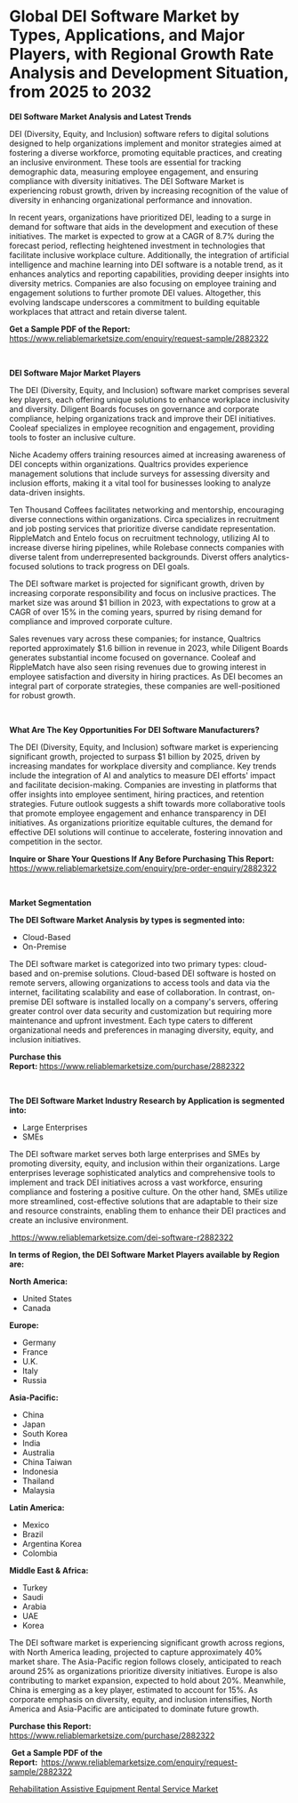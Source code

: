 <p><h1>Global DEI Software Market by Types, Applications, and Major Players, with Regional Growth Rate Analysis and Development Situation, from 2025 to 2032</h1></p><p><strong>DEI Software Market Analysis and Latest Trends</strong></p>
<p><p>DEI (Diversity, Equity, and Inclusion) software refers to digital solutions designed to help organizations implement and monitor strategies aimed at fostering a diverse workforce, promoting equitable practices, and creating an inclusive environment. These tools are essential for tracking demographic data, measuring employee engagement, and ensuring compliance with diversity initiatives. The DEI Software Market is experiencing robust growth, driven by increasing recognition of the value of diversity in enhancing organizational performance and innovation.</p><p>In recent years, organizations have prioritized DEI, leading to a surge in demand for software that aids in the development and execution of these initiatives. The market is expected to grow at a CAGR of 8.7% during the forecast period, reflecting heightened investment in technologies that facilitate inclusive workplace culture. Additionally, the integration of artificial intelligence and machine learning into DEI software is a notable trend, as it enhances analytics and reporting capabilities, providing deeper insights into diversity metrics. Companies are also focusing on employee training and engagement solutions to further promote DEI values. Altogether, this evolving landscape underscores a commitment to building equitable workplaces that attract and retain diverse talent.</p></p>
<p><strong>Get a Sample PDF of the Report:&nbsp;</strong> <a href="https://www.reliablemarketsize.com/enquiry/request-sample/2882322?utm_campaign=1932&utm_medium=2&utm_source=Github&utm_content=ia&utm_term=13032025&utm_id=dei-software">https://www.reliablemarketsize.com/enquiry/request-sample/2882322</a></p>
<p>&nbsp;</p>
<p><strong>DEI Software Major Market Players</strong></p>
<p><p>The DEI (Diversity, Equity, and Inclusion) software market comprises several key players, each offering unique solutions to enhance workplace inclusivity and diversity. Diligent Boards focuses on governance and corporate compliance, helping organizations track and improve their DEI initiatives. Cooleaf specializes in employee recognition and engagement, providing tools to foster an inclusive culture.</p><p>Niche Academy offers training resources aimed at increasing awareness of DEI concepts within organizations. Qualtrics provides experience management solutions that include surveys for assessing diversity and inclusion efforts, making it a vital tool for businesses looking to analyze data-driven insights.</p><p>Ten Thousand Coffees facilitates networking and mentorship, encouraging diverse connections within organizations. Circa specializes in recruitment and job posting services that prioritize diverse candidate representation. RippleMatch and Entelo focus on recruitment technology, utilizing AI to increase diverse hiring pipelines, while Rolebase connects companies with diverse talent from underrepresented backgrounds. Diverst offers analytics-focused solutions to track progress on DEI goals.</p><p>The DEI software market is projected for significant growth, driven by increasing corporate responsibility and focus on inclusive practices. The market size was around $1 billion in 2023, with expectations to grow at a CAGR of over 15% in the coming years, spurred by rising demand for compliance and improved corporate culture.</p><p>Sales revenues vary across these companies; for instance, Qualtrics reported approximately $1.6 billion in revenue in 2023, while Diligent Boards generates substantial income focused on governance. Cooleaf and RippleMatch have also seen rising revenues due to growing interest in employee satisfaction and diversity in hiring practices. As DEI becomes an integral part of corporate strategies, these companies are well-positioned for robust growth.</p></p>
<p>&nbsp;</p>
<p><strong>What Are The Key Opportunities For DEI Software Manufacturers?</strong></p>
<p><p>The DEI (Diversity, Equity, and Inclusion) software market is experiencing significant growth, projected to surpass $1 billion by 2025, driven by increasing mandates for workplace diversity and compliance. Key trends include the integration of AI and analytics to measure DEI efforts' impact and facilitate decision-making. Companies are investing in platforms that offer insights into employee sentiment, hiring practices, and retention strategies. Future outlook suggests a shift towards more collaborative tools that promote employee engagement and enhance transparency in DEI initiatives. As organizations prioritize equitable cultures, the demand for effective DEI solutions will continue to accelerate, fostering innovation and competition in the sector.</p></p>
<p><strong>Inquire or Share Your Questions If Any Before Purchasing This Report:</strong> <a href="https://www.reliablemarketsize.com/enquiry/pre-order-enquiry/2882322?utm_campaign=1932&utm_medium=2&utm_source=Github&utm_content=ia&utm_term=13032025&utm_id=dei-software">https://www.reliablemarketsize.com/enquiry/pre-order-enquiry/2882322</a></p>
<p>&nbsp;</p>
<p><strong>Market Segmentation</strong></p>
<p><strong>The DEI Software Market Analysis by types is segmented into:</strong></p>
<p><ul><li>Cloud-Based</li><li>On-Premise</li></ul></p>
<p><p>The DEI software market is categorized into two primary types: cloud-based and on-premise solutions. Cloud-based DEI software is hosted on remote servers, allowing organizations to access tools and data via the internet, facilitating scalability and ease of collaboration. In contrast, on-premise DEI software is installed locally on a company's servers, offering greater control over data security and customization but requiring more maintenance and upfront investment. Each type caters to different organizational needs and preferences in managing diversity, equity, and inclusion initiatives.</p></p>
<p><strong>Purchase this Report:&nbsp;</strong><a href="https://www.reliablemarketsize.com/purchase/2882322?utm_campaign=1932&utm_medium=2&utm_source=Github&utm_content=ia&utm_term=13032025&utm_id=dei-software">https://www.reliablemarketsize.com/purchase/2882322</a></p>
<p>&nbsp;</p>
<p><strong>The DEI Software Market Industry Research by Application is segmented into:</strong></p>
<p><ul><li>Large Enterprises</li><li>SMEs</li></ul></p>
<p><p>The DEI software market serves both large enterprises and SMEs by promoting diversity, equity, and inclusion within their organizations. Large enterprises leverage sophisticated analytics and comprehensive tools to implement and track DEI initiatives across a vast workforce, ensuring compliance and fostering a positive culture. On the other hand, SMEs utilize more streamlined, cost-effective solutions that are adaptable to their size and resource constraints, enabling them to enhance their DEI practices and create an inclusive environment.</p></p>
<p><a href="https://www.reliablemarketsize.com/dei-software-r2882322?utm_campaign=1932&utm_medium=2&utm_source=Github&utm_content=ia&utm_term=13032025&utm_id=dei-software">&nbsp;https://www.reliablemarketsize.com/dei-software-r2882322</a></p>
<p><strong>In terms of Region, the DEI Software Market Players available by Region are:</strong></p>
<p>
    <p> <strong> North America: </strong>
        <ul>
            <li>United States</li>
            <li>Canada</li>
        </ul>
        </p> 
    <p> <strong> Europe: </strong>
        <ul>
            <li>Germany</li>
            <li>France</li>
            <li>U.K.</li>
            <li>Italy</li>
            <li>Russia</li>
        </ul>
        </p> 
    <p> <strong> Asia-Pacific: </strong>
        <ul>
            <li>China</li>
            <li>Japan</li>
            <li>South Korea</li>
            <li>India</li>
            <li>Australia</li>
            <li>China Taiwan</li>
            <li>Indonesia</li>
            <li>Thailand</li>
            <li>Malaysia</li>
        </ul>
        </p> 
    <p> <strong> Latin America: </strong>
        <ul>
            <li>Mexico</li>
            <li>Brazil</li>
            <li>Argentina Korea</li>
            <li>Colombia</li>
        </ul>
        </p> 
    <p> <strong> Middle East & Africa: </strong>
        <ul>
            <li>Turkey</li>
            <li>Saudi</li>
            <li>Arabia</li>
            <li>UAE</li>
            <li>Korea</li>
        </ul>
    </p>
    </p>
<p><p>The DEI software market is experiencing significant growth across regions, with North America leading, projected to capture approximately 40% market share. The Asia-Pacific region follows closely, anticipated to reach around 25% as organizations prioritize diversity initiatives. Europe is also contributing to market expansion, expected to hold about 20%. Meanwhile, China is emerging as a key player, estimated to account for 15%. As corporate emphasis on diversity, equity, and inclusion intensifies, North America and Asia-Pacific are anticipated to dominate future growth.</p></p>
<p><strong>Purchase this Report: </strong><a href="https://www.reliablemarketsize.com/purchase/2882322?utm_campaign=1932&utm_medium=2&utm_source=Github&utm_content=ia&utm_term=13032025&utm_id=dei-software">https://www.reliablemarketsize.com/purchase/2882322</a></p>
<p>&nbsp;<strong>Get a Sample PDF of the Report:&nbsp;&nbsp;</strong><a href="https://www.reliablemarketsize.com/enquiry/request-sample/2882322?utm_campaign=1932&utm_medium=2&utm_source=Github&utm_content=ia&utm_term=13032025&utm_id=dei-software">https://www.reliablemarketsize.com/enquiry/request-sample/2882322</a></p>
<p><strong></strong></p>
<p><p><a href="https://github.com/vimar16th/Market-Research-Report-List-7/blob/main/rehabilitation-assistive-equipment-rental-service-market.md?utm_campaign=1932&utm_medium=2&utm_source=Github&utm_content=ia&utm_term=13032025&utm_id=dei-software">Rehabilitation Assistive Equipment Rental Service Market</a></p></p>